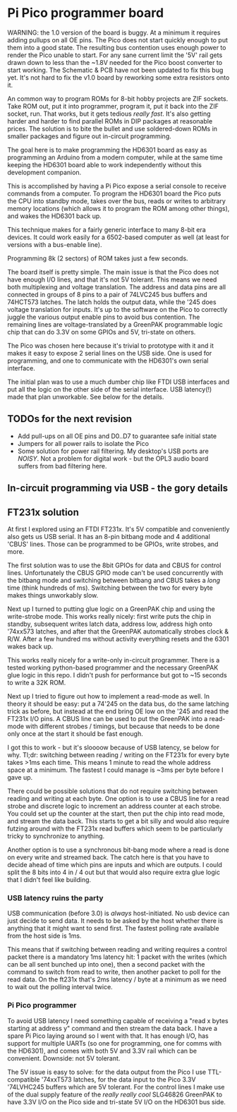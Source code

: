# Pi Pico programmer board

WARNING: the 1.0 version of the board is buggy. At a minimum it requires adding
pullups on all OE pins. The Pico does not start quickly enough to put them into
a good state. The resulting bus contention uses enough power to render the Pico
unable to start. For any sane current limit the '5V' rail gets drawn down to
less than the ~1.8V needed for the Pico boost converter to start working. The
Schematic & PCB have not been updated to fix this bug yet. It's not hard to fix
the v1.0 board by reworking some extra resistors onto it.

An common way to program ROMs for 8-bit hobby projects are ZIF sockets. Take ROM
out, put it into programmer, program it, put it back into the ZIF socket,
run. That works, but it gets tedious _really fast_. It's also getting harder and
harder to find parallel ROMs in DIP packages at reasonable prices. The solution
is to bite the bullet and use soldered-down ROMs in smaller packages and figure
out in-circuit programming.

The goal here is to make programming the HD6301 board as easy as programming an
Arduino from a modern computer, while at the same time keeping the HD6301 board
able to work independently without this development companion.

This is accomplished by having a Pi Pico expose a serial console to receive
commands from a computer. To program the HD6301 board the Pico puts the CPU into
standby mode, takes over the bus, reads or writes to arbitrary memory locations
(which allows it to program the ROM among other things), and wakes the HD6301
back up.

This technique makes for a fairly generic interface to many 8-bit era
devices. It could work easily for a 6502-based computer as well (at least for
versions with a bus-enable line).

Programming 8k (2 sectors) of ROM takes just a few seconds.

The board itself is pretty simple. The main issue is that the Pico does not have
enough I/O lines, and that it's not 5V tolerant. This means we need both
multiplexing and voltage translation. The address and data pins are all
connected in groups of 8 pins to a pair of 74LVC245 bus buffers and 74HCT573
latches. The latch holds the output data, while the '245 does voltage
translation for inputs. It's up to the software on the Pico to correctly juggle
the various output enable pins to avoid bus contention. The remaining lines are
voltage-translated by a GreenPAK programmable logic chip that can do 3.3V on
some GPIOs and 5V, tri-state on others.

The Pico was chosen here because it's trivial to prototype with it and it makes
it easy to expose 2 serial lines on the USB side. One is used for programming,
and one to communicate with the HD6301's own serial interface.

The initial plan was to use a much dumber chip like FTDI USB interfaces and put
all the logic on the other side of the serial interface. USB latency(!) made
that plan unworkable. See below for the details.

## TODOs for the next revision

- Add pull-ups on all OE pins and D0..D7 to guarantee safe initial state
- Jumpers for all power rails to isolate the Pico
- Some solution for power rail filtering. My desktop's USB ports are
  _NOISY_. Not a problem for digital work - but the OPL3 audio board suffers
  from bad filtering here.

## In-circuit programming via USB - the gory details

## FT231x solution

At first I explored using an FTDI FT231x. It's 5V compatible and conveniently
also gets us USB serial. It has an 8-pin bitbang mode and 4 additional 'CBUS'
lines. Those can be programmed to be GPIOs, write strobes, and more.

The first solution was to use the 8bit GPIOs for data and CBUS for control
lines. Unfortunately the CBUS GPIO mode can't be used concurrently with the
bitbang mode and switching between bitbang and CBUS takes a _long_ time (think
hundreds of ms). Switching between the two for every byte makes things
unworkably slow.

Next up I turned to putting glue logic on a GreenPAK chip and using the
write-strobe mode. This works really nicely: first write puts the chip in
standby, subsequent writes latch data, address low, address high onto '74xx573
latches, and after that the GreenPAK automatically strobes clock & R/W. After a
few hundred ms without activity everything resets and the 6301 wakes back up.

This works really nicely for a write-only in-circuit programmer. There is a
tested working python-based programmer and the necessary GreenPAK glue logic in
this repo. I didn't push for performance but got to ~15 seconds to write a 32K
ROM.

Next up I tried to figure out how to implement a read-mode as well. In theory it
should be easy: put a 74'245 on the data bus, do the same latching trick as
before, but instead at the end bring OE low on the '245 and read the FT231x I/O
pins. A CBUS line can be used to put the GreenPAK into a read-mode with
different strobes / timings, but because that needs to be done only once at the
start it should be fast enough.

I got this to work - but it's sloooow because of USB latency, se below for
why. Tl;dr: switching between reading / writing on the FT231x for every byte
takes >1ms each time. This means 1 minute to read the whole address space at a
minimum. The fastest I could manage is ~3ms per byte before I gave up.

There could be possible solutions that do not require switching between reading
and writing at each byte. One option is to use a CBUS line for a read strobe and
discrete logic to increment an address counter at each strobe. You could set up
the counter at the start, then put the chip into read mode, and stream the data
back. This starts to get a bit silly and would also require futzing around with
the FT231x read buffers which seem to be particularly tricky to synchronize to
anything.

Another option is to use a synchronous bit-bang mode where a read is done on
every write and streamed back. The catch here is that you have to decide ahead
of time which pins are inputs and which are outputs. I could split the 8 bits
into 4 in / 4 out but that would also require extra glue logic that I didn't
feel like building.

### USB latency ruins the party

USB communication (before 3.0) is _always_ host-initiated. No usb device can
just decide to send data. It needs to be asked by the host whether there is
anything that it might want to send first. The fastest polling rate available
from the host side is 1ms.

This means that if switching between reading and writing requires a control
packet there is a mandatory 1ms latency hit: 1 packet with the writes (which can
be all sent bunched up into one), then a second packet with the command to
switch from read to write, then another packet to poll for the read data. On the
ft231x that's 2ms latency / byte at a minimum as we need to wait out the polling
interval twice.

### Pi Pico programmer

To avoid USB latency I need something capable of receiving a "read x bytes
starting at address y" command and then stream the data back. I have a spare Pi
Pico laying around so I went with that. It has enough I/O, has support for
multiple UARTs (so one for programming, one for comms with the HD6301), and
comes with both 5V and 3.3V rail which can be convenient. Downside: not 5V
tolerant.

The 5V issue is easy to solve: for the data output from the Pico I use
TTL-compatible '74xxT573 latches, for the data input to the Pico 3.3V '74LVHC245
buffers which are 5V tolerant. For the control lines I make use of the dual
supply feature of the _really really cool_ SLG46826 GreenPAK to have 3.3V I/O on
the Pico side and tri-state 5V I/O on the HD6301 bus side.
